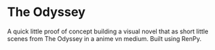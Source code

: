 # The Odyssey

A quick little proof of concept building a visual novel that as short little scenes from The Odyssey in a anime vn medium. Built using RenPy.
